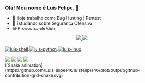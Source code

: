 ### Olá! Meu nome é Luís Felipe. 👋

- 🔭 Hoje trabalho como Bug Hunting | Pentest
- 🌱 Estudando sobre Segurança Ofensiva
- 😄 Pronouns: ele/dele

<div align="center">
  <a href="https://github.com/luisfelipe146">
  <img height="180em" src="https://github-readme-stats.vercel.app/api?username=luisfelipe146&show_icons=true&theme=tokyonight&include_all_commits=true&count_private=true"/>
  <img height="180em" src="https://github-readme-stats.vercel.app/api/top-langs/?username=luisfelipe146&layout=compact&langs_count=7&theme=tokyonight"/>
</div>
  
<div style="display: inline"><br>
  <img align="center" alt="luis-shell" height="50" width="50" src="https://cdn.jsdelivr.net/gh/devicons/devicon/icons/bash/bash-original.svg">
  <img align="center" alt="luis-python" height="50" width="50" src="https://cdn.jsdelivr.net/gh/devicons/devicon/icons/python/python-original.svg">
  <img align="center" alt="luis-linux" height="50" width="50" src="https://cdn.jsdelivr.net/gh/devicons/devicon/icons/linux/linux-original.svg">
</div>
<br><br>
<div>
 <a href="https://www.linkedin.com/in/luisfelipe146/" target="_blank"><img src="https://img.shields.io/badge/LinkedIn-0077B5?style=for-the-badge&logo=linkedin&logoColor=white" target="_blank"></a>
 <a href="https://twitter.com/luisfelipe146_" target="_blank"><img src="https://img.shields.io/badge/Twitter-1DA1F2?style=for-the-badge&logo=twitter&logoColor=white" target="_blank"></a> 
 <a href="https://www.instagram.com/luisfelipe146_/" target="_blank"><img src="https://img.shields.io/badge/Instagram-E4405F?style=for-the-badge&logo=instagram&logoColor=white" target="_blank"></a>
 <a href="mailto:luisfelipe146@hotmail.com" target="_blank"><img src="https://img.shields.io/badge/Microsoft_Outlook-0078D4?style=for-the-badge&logo=microsoft-outlook&logoColor=white" target="_blank"></a><br>
  ![Snake animation](https://github.com/LuisFelipe146/luisfelipe146/blob/output/github-contribution-grid-snake.svg)
  </div>
